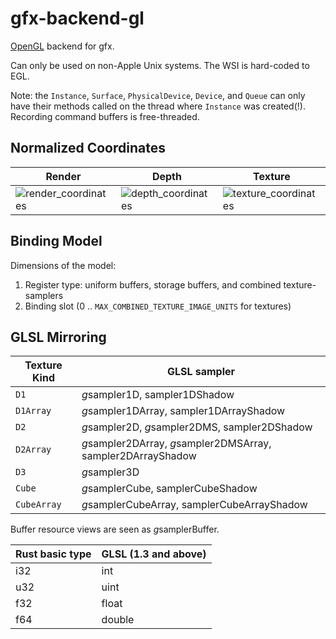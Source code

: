 # gfx-backend-gl

[OpenGL](https://www.khronos.org/opengl/) backend for gfx.

Can only be used on non-Apple Unix systems. The WSI is hard-coded to EGL.

Note: the `Instance`, `Surface`, `PhysicalDevice`, `Device`, and `Queue` can only
have their methods called on the thread where `Instance` was created(!).
Recording command buffers is free-threaded.

## Normalized Coordinates

Render | Depth | Texture
-------|-------|--------
![render_coordinates](../../../info/gl_render_coordinates.png) | ![depth_coordinates](../../../info/gl_depth_coordinates.png) | ![texture_coordinates](../../../info/gl_texture_coordinates.png)

## Binding Model

Dimensions of the model:
  1. Register type: uniform buffers, storage buffers, and combined texture-samplers
  2. Binding slot (0 .. `MAX_COMBINED_TEXTURE_IMAGE_UNITS` for textures)

## GLSL Mirroring

Texture Kind | GLSL sampler
-------------|-------------
`D1` | *g*sampler1D, sampler1DShadow
`D1Array` | *g*sampler1DArray, sampler1DArrayShadow
`D2` | *g*sampler2D, *g*sampler2DMS, sampler2DShadow
`D2Array` | *g*sampler2DArray, *g*sampler2DMSArray, sampler2DArrayShadow
`D3` | *g*sampler3D
`Cube` | *g*samplerCube, samplerCubeShadow
`CubeArray` | *g*samplerCubeArray, samplerCubeArrayShadow

Buffer resource views are seen as *g*samplerBuffer.

Rust basic type | GLSL (1.3 and above)
----------------|---------------------
i32 | int
u32 | uint
f32 | float
f64 | double
